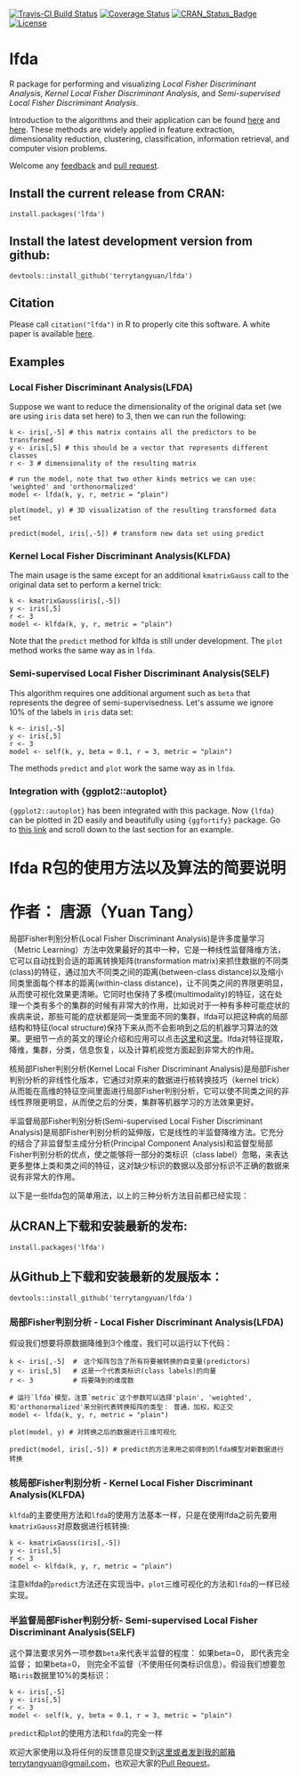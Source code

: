 [![Travis-CI Build Status](https://travis-ci.org/terrytangyuan/lfda.svg?branch=master)](https://travis-ci.org/terrytangyuan/lfda)
[![Coverage Status](https://coveralls.io/repos/terrytangyuan/lfda/badge.svg?branch=master)](https://coveralls.io/r/terrytangyuan/lfda?branch=master)
[![CRAN_Status_Badge](http://www.r-pkg.org/badges/version/lfda)](https://cran.r-project.org/package=lfda)
[![License](http://img.shields.io/:license-mit-blue.svg?style=flat)](http://badges.mit-license.org)

# lfda
R package for performing and visualizing *Local Fisher Discriminant Analysis*, *Kernel Local Fisher Discriminant Analysis*, and *Semi-supervised Local Fisher Discriminant Analysis*.

Introduction to the algorithms and their application can be found [here](https://gastrograph.com/resources/whitepapers/local-fisher-discriminant-analysis-on-beer-style-clustering.html) and [here](http://www.ms.k.u-tokyo.ac.jp/software.html#LFDA). These methods are widely applied in feature extraction, dimensionality reduction, clustering, classification, information retrieval, and computer vision problems.

Welcome any [feedback](https://github.com/terrytangyuan/lfda/issues) and [pull request](https://github.com/terrytangyuan/lfda/pulls).  

## Install the current release from CRAN:
```{R}
install.packages('lfda')
```

## Install the latest development version from github:
```{R}
devtools::install_github('terrytangyuan/lfda')
```

## Citation

Please call `citation("lfda")` in R to properly cite this software. A white paper is available [here](https://arxiv.org/abs/1612.09219). 

## Examples
### Local Fisher Discriminant Analysis(LFDA)
Suppose we want to reduce the dimensionality of the original data set (we are using `iris` data set here) to 3, then we can run the following:
```{R}
k <- iris[,-5] # this matrix contains all the predictors to be transformed
y <- iris[,5] # this should be a vector that represents different classes
r <- 3 # dimensionality of the resulting matrix

# run the model, note that two other kinds metrics we can use: 'weighted' and 'orthonormalized'
model <- lfda(k, y, r, metric = "plain") 

plot(model, y) # 3D visualization of the resulting transformed data set

predict(model, iris[,-5]) # transform new data set using predict

```
### Kernel Local Fisher Discriminant Analysis(KLFDA)
The main usage is the same except for an additional `kmatrixGauss` call to the original data set to perform a kernel trick: 
```{R}
k <- kmatrixGauss(iris[,-5])
y <- iris[,5]
r <- 3
model <- klfda(k, y, r, metric = "plain")

```
Note that the `predict` method for klfda is still under development. The `plot` method works the same way as in `lfda`.

### Semi-supervised Local Fisher Discriminant Analysis(SELF)
This algorithm requires one additional argument such as `beta` that represents the degree of semi-supervisedness. Let's assume we ignore 10% of the labels in `iris` data set:
```{R}
k <- iris[,-5]
y <- iris[,5]
r <- 3
model <- self(k, y, beta = 0.1, r = 3, metric = "plain")

```
The methods `predict` and `plot` work the same way as in `lfda`. 
### Integration with {ggplot2::autoplot}
`{ggplot2::autoplot}` has been integrated with this package. Now `{lfda}` can be plotted in 2D easily and beautifully using `{ggfortify}` package. Go to [this link](http://rpubs.com/sinhrks/plot_pca) and scroll down to the last section for an example. 

# lfda R包的使用方法以及算法的简要说明
# 作者： 唐源（Yuan Tang）

局部Fisher判别分析(Local Fisher Discriminant Analysis)是许多度量学习（Metric Learning）方法中效果最好的其中一种，它是一种线性监督降维方法，它可以自动找到合适的距离转换矩阵(transformation matrix)来抓住数据的不同类(class)的特征，通过加大不同类之间的距离(between-class distance)以及缩小同类里面每个样本的距离(within-class distance)，让不同类之间的界限更明显，从而使可视化效果更清晰。它同时也保持了多模(multimodality)的特征，这在处理一个类有多个的集群的时候有非常大的作用，比如说对于一种有多种可能症状的疾病来说，那些可能的症状都是同一类里面不同的集群，lfda可以把这种病的局部结构和特征(local structure)保持下来从而不会影响到之后的机器学习算法的效果。更细节一点的英文的理论介绍和应用可以点击[这里](https://gastrograph.com/resources/whitepapers/local-fisher-discriminant-analysis-on-beer-style-clustering.html)和[这里](http://www.ms.k.u-tokyo.ac.jp/software.html#LFDA)。lfda对特征提取，降维，集群，分类，信息恢复，以及计算机视觉方面起到非常大的作用。

核局部Fisher判别分析(Kernel Local Fisher Discriminant Analysis)是局部Fisher判别分析的非线性化版本，它通过对原来的数据进行核转换技巧（kernel trick）从而能在高维的特征空间里面进行局部Fisher判别分析，它可以使不同类之间的非线性界限更明显，从而使之后的分类，集群等机器学习的方法效果更好。

半监督局部Fisher判别分析(Semi-supervised Local Fisher Discriminant Analysis)是局部Fisher判别分析的延伸版，它是线性的半监督降维方法。它充分的结合了非监督型主成分分析(Principal Component Analysis)和监督型局部Fisher判别分析的优点，使之能够将一部分的类标识（class label）忽略，来表达更多整体上类和类之间的特征，这对缺少标识的数据以及部分标识不正确的数据来说有非常大的作用。

以下是一些lfda包的简单用法，以上的三种分析方法目前都已经实现：

## 从CRAN上下载和安装最新的发布:
```{R}
install.packages('lfda')
```

## 从Github上下载和安装最新的发展版本：
```{R}
devtools::install_github('terrytangyuan/lfda')
```
### 局部Fisher判别分析 - Local Fisher Discriminant Analysis(LFDA)
假设我们想要将原数据降维到3个维度，我们可以运行以下代码：
```{R}
k <- iris[,-5] 	#　这个矩阵包含了所有将要被转换的自变量(predictors)
y <- iris[,5] 	# 这是一个代表类标识(class labels)的向量
r <- 3 			# 将要降到的维度数

# 运行`lfda`模型，注意`metric`这个参数可以选择'plain', 'weighted', 和'orthonormalized'来分别代表转换矩阵的类型： 普通，加权，和正交
model <- lfda(k, y, r, metric = "plain") 

plot(model, y) # 对转换之后的数据进行三维可视化

predict(model, iris[,-5]) # predict的方法来用之前得到的lfda模型对新数据进行转换

```
### 核局部Fisher判别分析 - Kernel Local Fisher Discriminant Analysis(KLFDA)
`klfda`的主要使用方法和`lfda`的使用方法基本一样，只是在使用lfda之前先要用`kmatrixGauss`对原数据进行核转换:
```{R}
k <- kmatrixGauss(iris[,-5])
y <- iris[,5]
r <- 3
model <- klfda(k, y, r, metric = "plain")

```
注意klfda的`predict`方法还在实现当中，`plot`三维可视化的方法和`lfda`的一样已经实现。

### 半监督局部Fisher判别分析- Semi-supervised Local Fisher Discriminant Analysis(SELF)
这个算法要求另外一项参数`beta`来代表半监督的程度： 如果beta=0， 即代表完全监督； 如果beta=0， 则完全不监督（不使用任何类标识信息）。假设我们想要忽略`iris`数据里10%的类标识：
```{R}
k <- iris[,-5]
y <- iris[,5]
r <- 3
model <- self(k, y, beta = 0.1, r = 3, metric = "plain")

```
`predict`和`plot`的使用方法和`lfda`的完全一样

欢迎大家使用以及将任何的反馈意见提交到[这里](https://github.com/terrytangyuan/lfda/issues)或者发到我的邮箱terrytangyuan@gmail.com，也欢迎大家的[Pull Request](https://github.com/terrytangyuan/lfda/pulls)。  
